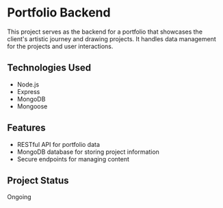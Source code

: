 
# Portfolio Backend

This project serves as the backend for a portfolio that showcases the client's artistic journey and drawing projects. It handles data management for the projects and user interactions.

## Technologies Used
- Node.js
- Express
- MongoDB
- Mongoose

## Features
- RESTful API for portfolio data
- MongoDB database for storing project information
- Secure endpoints for managing content

## Project Status
Ongoing
